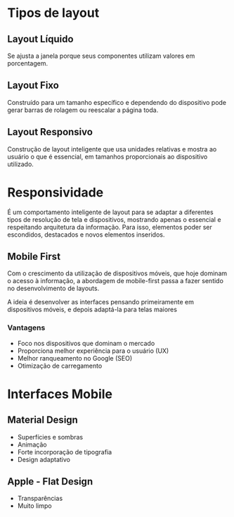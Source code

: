 # Tipos de layout

## Layout Líquido

Se ajusta a janela porque seus componentes utilizam valores em porcentagem.

## Layout Fixo

Construído para um tamanho específico e dependendo do dispositivo pode gerar barras de rolagem ou reescalar a página toda.

## Layout Responsivo

Construção de layout inteligente que usa unidades relativas e mostra ao usuário o que é essencial, em tamanhos proporcionais ao dispositivo utilizado.

# Responsividade

É um comportamento inteligente de layout para se adaptar a diferentes tipos de resolução de tela e dispositivos, mostrando apenas o essencial e respeitando arquitetura da informação. Para isso, elementos poder ser escondidos, destacados e novos elementos inseridos.

## Mobile First

Com o crescimento da utilização de dispositivos móveis, que hoje dominam o acesso à informação, a abordagem de mobile-first passa a fazer sentido no desenvolvimento de layouts.

A ideia é desenvolver as interfaces pensando primeiramente em dispositivos móveis, e depois adaptá-la para telas maiores

### Vantagens

- Foco nos dispositivos que dominam o mercado
- Proporciona melhor experiência para o usuário (UX)
- Melhor ranqueamento no Google (SEO)
- Otimização de carregamento

# Interfaces Mobile

## Material Design

- Superfícies e sombras
- Animação
- Forte incorporação de tipografia
- Design adaptativo

## Apple - Flat Design

- Transparências
- Muito limpo